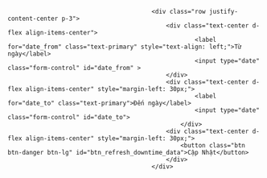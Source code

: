                                             <div class="row justify-content-center p-3">
                                                <div class="text-center d-flex align-items-center">
                                                        <label for="date_from" class="text-primary" style="text-align: left;">Từ ngày</label>
                                                        <input type="date" class="form-control" id="date_from" >
                                                </div>
                                                <div class="text-center d-flex align-items-center" style="margin-left: 30px;">
                                                        <label for="date_to" class="text-primary">Đến ngày</label>
                                                        <input type="date" class="form-control" id="date_to">
                                                    </div>
                                                <div class="text-center d-flex align-items-center" style="margin-left: 30px;">
                                                    <button class="btn btn-danger btn-lg" id="btn_refresh_downtime_data">Cập Nhật</button>
                                                </div>
                                            </div>